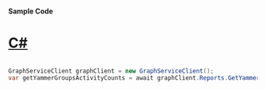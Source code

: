 #### Sample Code
# [C#](#tab/Csharp)

```C#

GraphServiceClient graphClient = new GraphServiceClient();
var getYammerGroupsActivityCounts = await graphClient.Reports.GetYammerGroupsActivityCounts().Request().GetAsync();

```